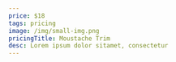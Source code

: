 ```yaml
---
price: $18
tags: pricing
image: /img/small-img.png
pricingTitle: Moustache Trim
desc: Lorem ipsum dolor sitamet, consectetur
---
```

